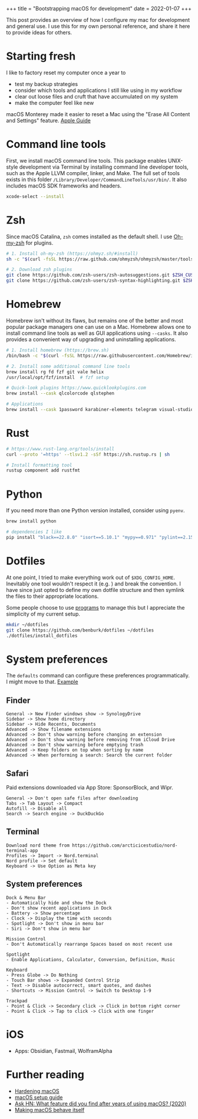 +++
title = "Bootstrapping macOS for development"
date = 2022-01-07
+++

This post provides an overview of how I configure my mac for development and general use. I use this for my own personal reference, and share it here to provide ideas for others.

# Starting fresh
I like to factory reset my computer once a year to
- test my backup strategies
- consider which tools and applications I still like using in my workflow
- clear out loose files and cruft that have accumulated on my system
- make the computer feel like new

macOS Monterey made it easier to reset a Mac using the "Erase All Content and Settings" feature. [Apple Guide](https://support.apple.com/en-ca/HT212749)

# Command line tools
First, we install macOS command line tools. This package enables UNIX-style development via Terminal by installing command line developer tools, such as the Apple LLVM compiler, linker, and Make. The full set of tools exists in this folder `/Library/Developer/CommandLineTools/usr/bin/`. It also includes macOS SDK frameworks and headers.

```bash
xcode-select --install
```


# Zsh
Since macOS Catalina, `zsh` comes installed as the default shell. I use [Oh-my-zsh](https://ohmyz.sh) for plugins.
```bash
# 1. Install oh-my-zsh (https://ohmyz.sh/#install)
sh -c "$(curl -fsSL https://raw.github.com/ohmyzsh/ohmyzsh/master/tools/install.sh)"

# 2. Download zsh plugins
git clone https://github.com/zsh-users/zsh-autosuggestions.git $ZSH_CUSTOM/plugins/zsh-autosuggestions
git clone https://github.com/zsh-users/zsh-syntax-highlighting.git $ZSH_CUSTOM/plugins/zsh-syntax-highlighting
```

# Homebrew

Homebrew isn't without its flaws, but remains one of the better and most popular package managers one can use on a Mac. Homebrew allows one to install command line tools as well as GUI applications using `--casks`. It also provides a convenient way of upgrading and uninstalling applications.
```bash
# 1. Install homebrew (https://brew.sh)
/bin/bash -c "$(curl -fsSL https://raw.githubusercontent.com/Homebrew/install/HEAD/install.sh)"

# 2. Install some additional command line tools
brew install rg fd fzf git vale helix
/usr/local/opt/fzf/install  # fzf setup

# Quick-look plugins https://www.quicklookplugins.com
brew install --cask qlcolorcode qlstephen

# Applications
brew install --cask 1password karabiner-elements telegram visual-studio-code iina qbittorrent obsidian logisim-evolution selfcontrol nordvpn cryptomator
```

# Rust
```bash
# https://www.rust-lang.org/tools/install
curl --proto '=https' --tlsv1.2 -sSf https://sh.rustup.rs | sh

# Install formatting tool
rustup component add rustfmt
```

# Python
If you need more than one Python version installed, consider using `pyenv`.
```bash
brew install python

# dependencies I like
pip install "black==22.8.0" "isort==5.10.1" "mypy==0.971" "pylint==2.15.3" "pytest==7.1.3" "pytest-cov==3.0.0" "refurb"
```

# Dotfiles
At one point, I tried to make everything work out of `$XDG_CONFIG_HOME`. Inevitably one tool wouldn't respect it (e.g. ) and break the convention. I have since just opted to define my own dotfile structure and then symlink the files to their appropriate locations.

Some people choose to use [programs](https://wiki.archlinux.org/title/Dotfiles#Tools) to manage this but I appreciate the simplicity of my current setup.

```bash
mkdir ~/dotfiles
git clone https://github.com/benburk/dotfiles ~/dotfiles
./dotfiles/install_dotfiles
```


# System preferences
The `defaults` command can configure these preferences programmatically. I might move to that. [Example](https://github.com/mathiasbynens/dotfiles/blob/master/.macos)

## Finder
```
General -> New Finder windows show -> SynologyDrive
Sidebar -> Show home directory
Sidebar -> Hide Recents, Documents
Advanced -> Show filename extensions
Advanced -> Don't show warning before changing an extension
Advanced -> Don't show warning before removing from iCloud Drive
Advanced -> Don't show warning before emptying trash
Advanced -> Keep folders on top when sorting by name
Advanced -> When performing a search: Search the current folder
```

## Safari
Paid extensions downloaded via App Store: SponsorBlock, and Wipr.
```
General -> Don't open safe files after downloading
Tabs -> Tab Layout -> Compact
Autofill -> Disable all
Search -> Search engine -> DuckDuckGo
```

## Terminal
```
Download nord theme from https://github.com/arcticicestudio/nord-terminal-app
Profiles -> Import -> Nord.terminal
Nord profile -> Set default
Keyboard -> Use Option as Meta key
```

## System preferences
```
Dock & Menu Bar
- Automatically hide and show the Dock
- Don't show recent applications in Dock
- Battery -> Show percentage
- Clock -> Display the time with seconds
- Spotlight -> Don't show in menu bar
- Siri -> Don't show in menu bar

Mission Control
- Don't Automatically rearrange Spaces based on most recent use

Spotlight
- Enable Applications, Calculator, Conversion, Definition, Music

Keyboard
- Press Globe -> Do Nothing
- Touch Bar shows -> Expanded Control Strip
- Text -> Disable autocorrect, smart quotes, and dashes
- Shortcuts -> Mission Control -> Switch to Desktop 1-9

Trackpad
- Point & Click -> Secondary click -> Click in bottom right corner
- Point & Click -> Tap to click -> Click with one finger
```


# iOS
- Apps: Obsidian, Fastmail, WolframAlpha

# Further reading
- [Hardening macOS](https://blog.bejarano.io/hardening-macos.html)
- [macOS setup guide](https://sourabhbajaj.com/mac-setup/)
- [Ask HN: What feature did you find after years of using macOS? (2020)](https://news.ycombinator.com/item?id=24091707)
- [Making macOS behave itself](https://danmackinlay.name/notebook/macos_hacks.html)